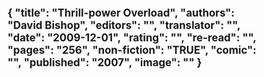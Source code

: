 {
 "title": "Thrill-power Overload",
 "authors": "David Bishop",
 "editors": "",
 "translator": "",
 "date": "2009-12-01",
 "rating": "",
 "re-read": "",
 "pages": "256",
 "non-fiction": "TRUE",
 "comic": "",
 "published": "2007",
 "image": ""
}
---

